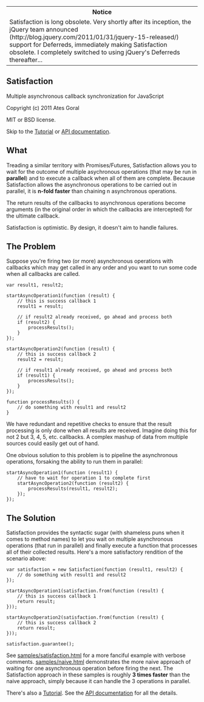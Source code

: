 <table>
<tr><th>Notice</th></tr>
<tr><td>
Satisfaction is long obsolete. Very shortly after its inception, the jQuery team announced (http://blog.jquery.com/2011/01/31/jquery-15-released/) support for Deferreds, immediately making Satisfaction obsolete.
I completely switched to using jQuery's Deferreds thereafter...
</td></tr>
</table>

Satisfaction
------------
Multiple asynchronous callback synchronization for JavaScript

Copyright (c) 2011 Ates Goral

MIT or BSD license.

Skip to the [Tutorial][1] or [API documentation][2].

What
----
Treading a similar territory with Promises/Futures, Satisfaction allows you to
wait for the outcome of multiple asychronous operations (that may be run in
**parallel**) and to execute a callback when all of them are complete. Because
Satisfaction allows the asynchronous operations to be carried out in parallel,
it is **n-fold faster** than chaining n asynchronous operations.

The return results of the callbacks to asynchronous operations become arguments
(in the original order in which the callbacks are intercepted) for the ultimate
callback.

Satisfaction is optimistic. By design, it doesn't aim to handle failures.

The Problem
-----------
Suppose you're firing two (or more) asynchronous operations with callbacks which
may get called in any order and you want to run some code when all callbacks
are called.

    var result1, result2;

    startAsyncOperation1(function (result) {
        // this is success callback 1
        result1 = result;
        
        // if result2 already received, go ahead and process both
        if (result2) {
            processResults();
        }
    });

    startAsyncOperation2(function (result) {
        // this is success callback 2
        result2 = result;

        // if result1 already received, go ahead and process both
        if (result1) {
            processResults();
        }
    });

    function processResults() {
        // do something with result1 and result2
    }

We have redundant and repetitive checks to ensure that the result processing is
only done when all results are received. Imagine doing this for not 2 but 3, 4,
5, etc. callbacks. A complex mashup of data from multiple sources could easily
get out of hand.

One obvious solution to this problem is to pipeline the asynchronous operations,
forsaking the ability to run them in parallel:

    startAsyncOperation1(function (result1) {
        // have to wait for operation 1 to complete first
        startAsyncOperation2(function (result2) {
            processResults(result1, result2);
        });
    });

The Solution
------------
Satisfaction provides the syntactic sugar (with shameless puns when it comes to
method names) to let you wait on multiple asynchronous operations (that run
in parallel) and finally execute a function that processes all of their
collected results. Here's a more satisfactory rendition of the scenario above:

    var satisfaction = new Satisfaction(function (result1, result2) {
        // do something with result1 and result2
    });

    startAsyncOperation1(satisfaction.from(function (result) {
        // this is success callback 1
        return result;
    }));

    startAsyncOperation2(satisfaction.from(function (result) {
        // this is success callback 2
        return result;
    }));

    satisfaction.guarantee();

See [samples/satisfaction.html][3] for a more fanciful example with verbose
comments. [samples/naive.html][4] demonstrates the more naive approach of waiting
for one asynchronous operation before firing the next. The Satisfaction approach
in these samples is roughly **3 times faster** than the naive approach, simply
because it can handle the 3 operations in parallel.

There's also a [Tutorial][1]. See the [API documentation][2] for all the details.

[1]: https://github.com/atesgoral/satisfaction/wiki/Tutorial
[2]: https://github.com/atesgoral/satisfaction/wiki/API
[3]: https://github.com/atesgoral/satisfaction/blob/master/samples/satisfaction.html
[4]: https://github.com/atesgoral/satisfaction/blob/master/samples/naive.html
